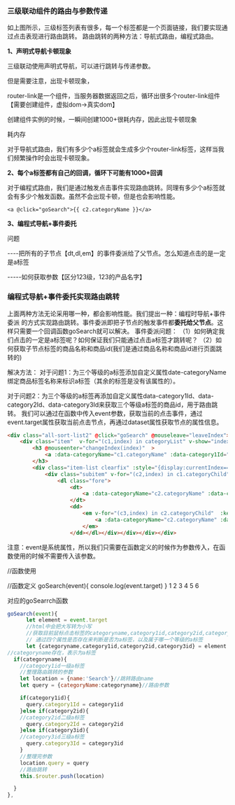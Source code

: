 ### 三级联动组件的路由与参数传递

如上图所示，三级标签列表有很多，每一个标签都是一个页面链接，我们要实现通过点击表现进行路由跳转。
路由跳转的两种方法：导航式路由，编程式路由。

**1、声明式导航卡顿现象**

三级联动使用声明式导航，可以进行跳转与传递参数。

但是需要注意，出现卡顿现象，

router-link是一个组件，当服务器数据返回之后，循环出很多个router-link组件【需要创建组件，虚拟dom->真实dom】

创建组件实例的时候，一瞬间创建1000+很耗内存，因此出现卡顿现象

耗内存

对于导航式路由，我们有多少个a标签就会生成多少个router-link标签，这样当我们频繁操作时会出现卡顿现象。

**2、每个a标签都有自己的回调，循环下可能有1000+回调**

对于编程式路由，我们是通过触发点击事件实现路由跳转。同理有多少个a标签就会有多少个触发函数。虽然不会出现卡顿，但是也会影响性能。

```
<a @click="goSearch">{{ c2.categoryName }}</a>
```

**3、编程式导航+事件委托**



问题

----把所有的子节点【dt,dl,em】的事件委派给了父节点。怎么知道点击的是一定是a标签

-----如何获取参数【区分123级，123的产品名字】

### 编程式导航+事件委托实现路由跳转


上面两种方法无论采用哪一种，都会影响性能。我们提出一种：编程时导航+事件委派 的方式实现路由跳转。事件委派即把子节点的触发事件都**委托给父节点**。这样只需要一个回调函数goSearch就可以解决。
事件委派问题：
（1）如何确定我们点击的一定是a标签呢？如何保证我们只能通过点击a标签才跳转呢？
（2）如何获取子节点标签的商品名称和商品id(我们是通过商品名称和商品id进行页面跳转的)

解决方法：
对于问题1：为三个等级的a标签添加自定义属性date-categoryName绑定商品标签名称来标识a标签（其余的标签是没有该属性的）。

对于问题2：为三个等级的a标签再添加自定义属性data-category1Id、data-category2Id、data-category3Id来获取三个等级a标签的商品id，用于路由跳转。
我们可以通过在函数中传入event参数，获取当前的点击事件，通过event.target属性获取当前点击节点，再通过dataset属性获取节点的属性信息。

```html
<div class="all-sort-list2" @click="goSearch" @mouseleave="leaveIndex">
    <div class="item"  v-for="(c1,index) in categoryList" v-show="index!==16" :key="c1.categoryId" :class="{cur:currentIndex===index}">
        <h3 @mouseenter="changeIndex(index)"  >
            <a :data-categoryName="c1.categoryName" :data-category1Id="c1.categoryId" >{{c1.categoryName}}</a>
        </h3>
        <div class="item-list clearfix" :style="{display:currentIndex===index?'block':'none'}">
            <div class="subitem" v-for="(c2,index) in c1.categoryChild" :key="c2.categoryId">
                <dl class="fore">
                    <dt>
                        <a :data-categoryName="c2.categoryName" :data-category2Id="c2.categoryId">{{c2.categoryName}}</a>
                    </dt>
                    <dd>
                        <em v-for="(c3,index) in c2.categoryChild"  :key="c3.categoryId">
                            <a :data-categoryName="c2.categoryName" :data-category3Id="c3.categoryId">{{c3.categoryName}}</a>
                        </em>
                    </dd></dl></div></div></div></div>
```




注意：event是系统属性，所以我们只需要在函数定义的时候作为参数传入，在函数使用的时候不需要传入该参数。

//函数使用

<div class="all-sort-list2" @click="goSearch" @mouseleave="leaveIndex">
//函数定义
goSearch(event){
      console.log(event.target)
    }
1
2
3
4
5
6


对应的goSearrch函数




```js
goSearch(event){
      let element = event.target
      //html中会把大写转为小写
      //获取目前鼠标点击标签的categoryname,category1id,category2id,category3id，
      // 通过四个属性是否存在来判断是否为a标签，以及属于哪一个等级的a标签
      let {categoryname,category1id,category2id,category3id} = element.dataset 
//categoryname存在，表示为a标签
  if(categoryname){
    //category1id一级a标签
    //整理路由跳转的参数
    let location = {name:'Search'}//跳转路由name
    let query = {categoryName:categoryname}//路由参数

    if(category1id){
      query.category1Id = category1id
    }else if(category2id){
    //category2id二级a标签
      query.category2Id = category2id
    }else if(category3id){
    //category3id三级a标签
      query.category3Id = category3id
    }
    //整理完参数
    location.query = query
    //路由跳转
    this.$router.push(location)

  }
},
```

### 